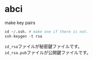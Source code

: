 abci
===

make key pairs
```python
cd ~/.ssh. # make one if there is not.
ssh-keygen -t rsa
```

`id_rsa`ファイルが秘密鍵ファイルです。  
`id_rsa.pub`ファイルが公開鍵ファイルです。

